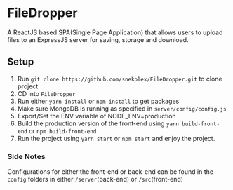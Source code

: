 # FileDropper
A ReactJS based SPA(Single Page Application) that allows users to upload files to an ExpressJS server for saving, storage and download.

## Setup
1. Run `git clone https://github.com/snekplex/FileDropper.git` to clone project
2. CD into `FileDropper`
3. Run either `yarn install` or `npm install` to get packages
4. Make sure MongoDB is running as specified in `server/config/config.js`
5. Export/Set the ENV variable of NODE_ENV=production
6. Build the production version of the front-end using `yarn build-front-end` or `npm build-front-end`
7. Run the project using `yarn start` or `npm start` and enjoy the project.

### Side Notes
Configurations for either the front-end or back-end can be found in the `config` folders in either `/server`(back-end) or `/src`(front-end) 